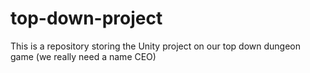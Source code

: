 # top-down-project
This is a repository storing the Unity project on our top down dungeon game (we really need a name CEO)
